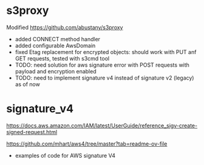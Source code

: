 # s3proxy

Modified https://github.com/abustany/s3proxy
- added CONNECT method handler
- added configurable AwsDomain
- fixed Etag replacement for encrypted objects: should work with PUT anf GET requests, tested with s3cmd tool
- TODO: need solution for aws signature error with POST requests with payload and encryption enabled
- TODO: need to implement signature v4 instead of signature v2 (legacy) as of now

# signature_v4

https://docs.aws.amazon.com/IAM/latest/UserGuide/reference_sigv-create-signed-request.html

https://github.com/mhart/aws4/tree/master?tab=readme-ov-file

- examples of code for AWS signature V4

